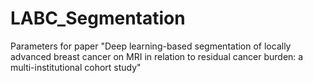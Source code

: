 # LABC_Segmentation
Parameters for paper "Deep learning-based segmentation of locally advanced breast cancer on MRI in relation to residual cancer burden: a multi-institutional cohort study"
